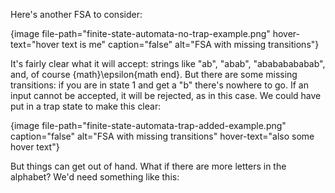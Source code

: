 Here's another FSA to consider:

{image file-path="finite-state-automata-no-trap-example.png" hover-text="hover text is me" caption="false" alt="FSA with missing transitions"}

It's fairly clear what it will accept: strings like "ab", "abab", "abababababab", and, of course {math}\epsilon{math end}.
But there are some missing transitions: if you are in state 1 and get a "b" there's nowhere to go.
If an input cannot be accepted, it will be rejected, as in this case. We could have put in a trap state to make this clear:

{image file-path="finite-state-automata-trap-added-example.png" caption="false" alt="FSA with missing transitions" hover-text="also some hover text"}

But things can get out of hand. What if there are more letters in the alphabet? We'd need something like this:
